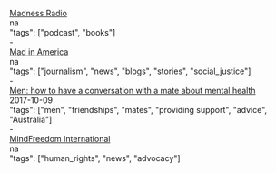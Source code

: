 [Madness Radio](http://www.madnessradio.net/)<br />
na<br />
"tags": ["podcast", "books"]<br />
-<br />
[Mad in America](https://www.madinamerica.com/)<br />
na<br />
"tags": ["journalism", "news", "blogs", "stories", "social_justice"]<br />
-<br />
[Men: how to have a conversation with a mate about mental health](https://www.health.qld.gov.au/news-alerts/news/men-how-to-have-conversation-mate-mental-health)<br />
2017-10-09<br />
"tags": ["men", "friendships", "mates", "providing support", "advice", "Australia"]<br />
-<br />
[MindFreedom International](http://mindfreedom.org/)<br />
na<br />
"tags": ["human_rights", "news", "advocacy"]<br />
